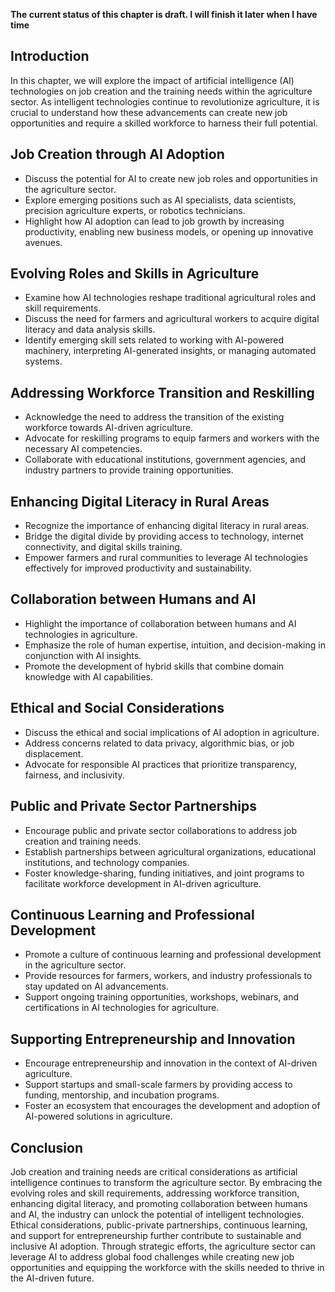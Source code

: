 **The current status of this chapter is draft. I will finish it later when I have time**

Introduction
------------

In this chapter, we will explore the impact of artificial intelligence (AI) technologies on job creation and the training needs within the agriculture sector. As intelligent technologies continue to revolutionize agriculture, it is crucial to understand how these advancements can create new job opportunities and require a skilled workforce to harness their full potential.

Job Creation through AI Adoption
--------------------------------

* Discuss the potential for AI to create new job roles and opportunities in the agriculture sector.
* Explore emerging positions such as AI specialists, data scientists, precision agriculture experts, or robotics technicians.
* Highlight how AI adoption can lead to job growth by increasing productivity, enabling new business models, or opening up innovative avenues.

Evolving Roles and Skills in Agriculture
----------------------------------------

* Examine how AI technologies reshape traditional agricultural roles and skill requirements.
* Discuss the need for farmers and agricultural workers to acquire digital literacy and data analysis skills.
* Identify emerging skill sets related to working with AI-powered machinery, interpreting AI-generated insights, or managing automated systems.

Addressing Workforce Transition and Reskilling
----------------------------------------------

* Acknowledge the need to address the transition of the existing workforce towards AI-driven agriculture.
* Advocate for reskilling programs to equip farmers and workers with the necessary AI competencies.
* Collaborate with educational institutions, government agencies, and industry partners to provide training opportunities.

Enhancing Digital Literacy in Rural Areas
-----------------------------------------

* Recognize the importance of enhancing digital literacy in rural areas.
* Bridge the digital divide by providing access to technology, internet connectivity, and digital skills training.
* Empower farmers and rural communities to leverage AI technologies effectively for improved productivity and sustainability.

Collaboration between Humans and AI
-----------------------------------

* Highlight the importance of collaboration between humans and AI technologies in agriculture.
* Emphasize the role of human expertise, intuition, and decision-making in conjunction with AI insights.
* Promote the development of hybrid skills that combine domain knowledge with AI capabilities.

Ethical and Social Considerations
---------------------------------

* Discuss the ethical and social implications of AI adoption in agriculture.
* Address concerns related to data privacy, algorithmic bias, or job displacement.
* Advocate for responsible AI practices that prioritize transparency, fairness, and inclusivity.

Public and Private Sector Partnerships
--------------------------------------

* Encourage public and private sector collaborations to address job creation and training needs.
* Establish partnerships between agricultural organizations, educational institutions, and technology companies.
* Foster knowledge-sharing, funding initiatives, and joint programs to facilitate workforce development in AI-driven agriculture.

Continuous Learning and Professional Development
------------------------------------------------

* Promote a culture of continuous learning and professional development in the agriculture sector.
* Provide resources for farmers, workers, and industry professionals to stay updated on AI advancements.
* Support ongoing training opportunities, workshops, webinars, and certifications in AI technologies for agriculture.

Supporting Entrepreneurship and Innovation
------------------------------------------

* Encourage entrepreneurship and innovation in the context of AI-driven agriculture.
* Support startups and small-scale farmers by providing access to funding, mentorship, and incubation programs.
* Foster an ecosystem that encourages the development and adoption of AI-powered solutions in agriculture.

Conclusion
----------

Job creation and training needs are critical considerations as artificial intelligence continues to transform the agriculture sector. By embracing the evolving roles and skill requirements, addressing workforce transition, enhancing digital literacy, and promoting collaboration between humans and AI, the industry can unlock the potential of intelligent technologies. Ethical considerations, public-private partnerships, continuous learning, and support for entrepreneurship further contribute to sustainable and inclusive AI adoption. Through strategic efforts, the agriculture sector can leverage AI to address global food challenges while creating new job opportunities and equipping the workforce with the skills needed to thrive in the AI-driven future.
